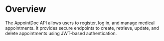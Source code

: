 # Overview

The AppointDoc API allows users to register, log in, and manage medical appointments. It provides secure endpoints to create, retrieve, update, and delete appointments using JWT-based authentication.
